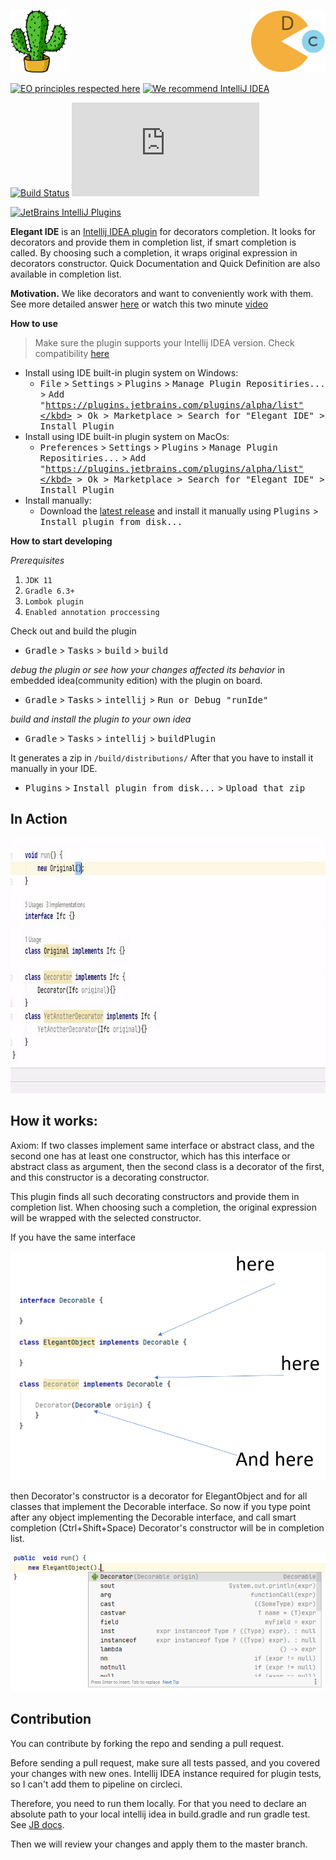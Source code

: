 <img src="src/main/resources/readme/pluginIcon.svg" height="100px"  alt="pluginIcon"/> <img style="float: right;" src="src/main/resources/readme/Decoratman.svg" height="100px"  alt="Decoratman"/>

[![EO principles respected here](https://www.elegantobjects.org/badge.svg)](https://www.elegantobjects.org) 
[![We recommend IntelliJ IDEA](https://www.elegantobjects.org/intellij-idea.svg)](https://www.jetbrains.com/idea/)

[![Build Status](https://circleci.com/gh/stepanvalyavskiy/Decorate.me.svg?style=svg)](https://circleci.com/gh/stepanvalyavskiy/Decorate.me)
[![Hits-of-Code](https://hitsofcode.com/github/stepanvalyavskiy/decorate.me)](https://hitsofcode.com/view/github/stepanvalyavskiy/decorate.me)

[![JetBrains IntelliJ Plugins](https://img.shields.io/badge/jetbrains%20plugins%20repository-v1.1-blue)](https://plugins.jetbrains.com/plugin/14706-elegant-ide)

**Elegant IDE** is an [Intellij IDEA plugin](https://plugins.jetbrains.com/plugin/14706-elegant-ide) for decorators completion.
It looks for decorators and provide them in completion list,
if smart completion is called.
By choosing such a completion,
it wraps original expression in decorators constructor.
Quick Documentation and Quick Definition are also available in completion list.

**Motivation.** 
We like decorators and want to conveniently work with them.<br/>
See more detailed answer [here](README_Motivation.md) or watch this two minute [video](https://youtu.be/ZPHrfJN6f9Q)
 
**How to use**

> Make sure the plugin supports your Intellij IDEA version. 
> Check compatibility [here](https://plugins.jetbrains.com/plugin/14706-elegant-ide/versions)

- Install using IDE built-in plugin system on Windows:
  - <kbd>File</kbd> > <kbd>Settings</kbd> > <kbd>Plugins</kbd> > <kbd>Manage Plugin Repositiries...</kbd> > <kbd>Add "https://plugins.jetbrains.com/plugins/alpha/list"</kbd> > <kbd>Ok</kbd> > <kbd>Marketplace</kbd> > <kbd>Search for "Elegant IDE"</kbd> > <kbd>Install Plugin</kbd>
- Install using IDE built-in plugin system on MacOs:
  - <kbd>Preferences</kbd> > <kbd>Settings</kbd> > <kbd>Plugins</kbd> > <kbd>Manage Plugin Repositiries...</kbd> > <kbd>Add "https://plugins.jetbrains.com/plugins/alpha/list"</kbd> > <kbd>Ok</kbd> > <kbd>Marketplace</kbd> > <kbd>Search for "Elegant IDE"</kbd> > <kbd>Install Plugin</kbd>
- Install manually:
  - Download the [latest release](https://plugins.jetbrains.com/plugin/14706-elegant-ide) and install it manually using <kbd>Plugins</kbd> > <kbd>Install plugin from disk...</kbd>

**How to start developing**

*Prerequisites*
 1. `JDK 11`
 2. `Gradle 6.3+` 
 3. `Lombok plugin`
 4. `Enabled annotation proccessing`
  
Check out and build the plugin
- <kbd>Gradle</kbd> > <kbd>Tasks</kbd> > <kbd>build</kbd> > <kbd>build</kbd>
 
*debug the plugin or see how your changes affected its behavior* in embedded idea(community edition) with the plugin on board.
- <kbd>Gradle</kbd> > <kbd>Tasks</kbd> > <kbd>intellij</kbd> > <kbd>Run or Debug "runIde"</kbd>

*build and install the plugin to your own idea*
  - <kbd>Gradle</kbd> > <kbd>Tasks</kbd> > <kbd>intellij</kbd> > <kbd>buildPlugin</kbd>
  
It generates a zip in `/build/distributions/`
After that you have to install it manually in your IDE.
  - <kbd>Plugins</kbd> > <kbd>Install plugin from disk...</kbd> > <kbd>Upload that zip</kbd>
  
## In Action
<img height="408" width="800" src="src/main/resources/readme/preview.gif" alt="demo">
  
## How it works:
Axiom: If two classes implement same interface or abstract class, 
and the second one has at least one constructor,
which has this interface or abstract class as argument, 
then the second class is a decorator of the first,
and this constructor is a decorating constructor.

This plugin finds all such decorating constructors 
and provide them in completion list. 
When choosing such a completion, the original expression will be wrapped
with the selected constructor.

If you have the same interface

![explanation](src/main/resources/readme/explanation.PNG?raw=true "explanation")

then Decorator's constructor is a decorator for ElegantObject 
and for all classes that implement the Decorable interface.
So now if you type point after any object implementing the Decorable interface,
and call smart completion (Ctrl+Shift+Space)
Decorator's constructor will be in completion list.

![example](src/main/resources/readme/example.PNG?raw=true "example")

## Contribution
You can contribute by forking the repo and sending a pull request.

Before sending a pull request, make sure all tests passed, and you covered your changes with new ones.
Intellij IDEA instance required for plugin tests, so I can't add them to pipeline on circleci. 

Therefore, you need to run them locally.
For that you need to declare an absolute path to your local intellij idea in build.gradle and run gradle test. 
See [JB docs](https://jetbrains.org/intellij/sdk/docs/tutorials/writing_tests_for_plugins/tests_prerequisites.html?search=test).

Then we will review your changes and apply them to the master branch.
